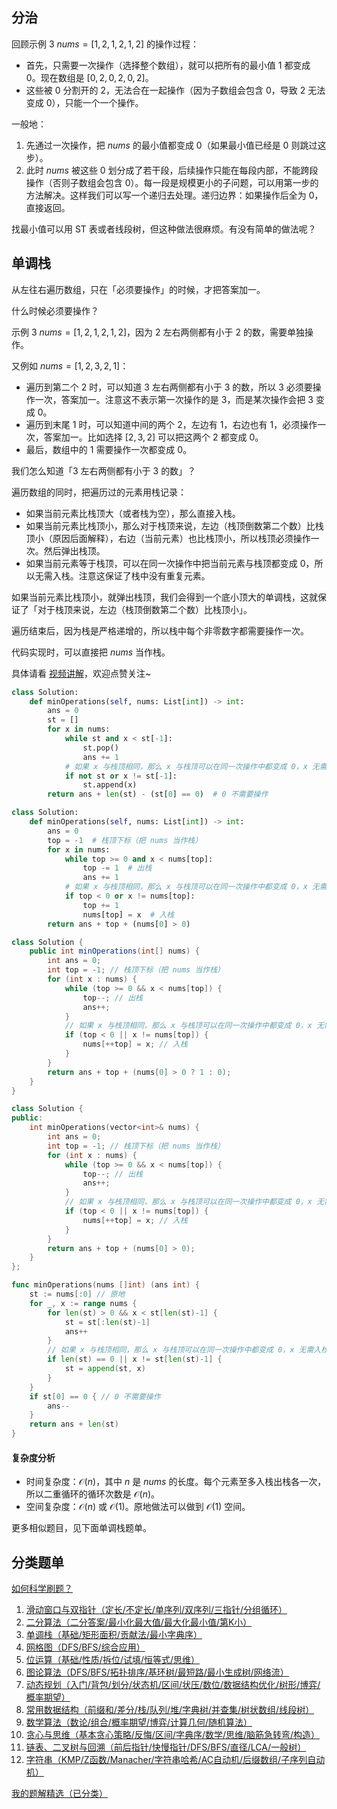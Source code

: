 ## 分治

回顾示例 3 $\textit{nums}=[1,2,1,2,1,2]$ 的操作过程：

- 首先，只需要一次操作（选择整个数组），就可以把所有的最小值 $1$ 都变成 $0$。现在数组是 $[0,2,0,2,0,2]$。
- 这些被 $0$ 分割开的 $2$，无法合在一起操作（因为子数组会包含 $0$，导致 $2$ 无法变成 $0$），只能一个一个操作。

一般地：

1. 先通过一次操作，把 $\textit{nums}$ 的最小值都变成 $0$（如果最小值已经是 $0$ 则跳过这步）。
2. 此时 $\textit{nums}$ 被这些 $0$ 划分成了若干段，后续操作只能在每段内部，不能跨段操作（否则子数组会包含 $0$）。每一段是规模更小的子问题，可以用第一步的方法解决。这样我们可以写一个递归去处理。递归边界：如果操作后全为 $0$，直接返回。

找最小值可以用 ST 表或者线段树，但这种做法很麻烦。有没有简单的做法呢？

## 单调栈

从左往右遍历数组，只在「必须要操作」的时候，才把答案加一。

什么时候必须要操作？

示例 3 $\textit{nums}=[1,2,1,2,1,2]$，因为 $2$ 左右两侧都有小于 $2$ 的数，需要单独操作。

又例如 $\textit{nums}=[1,2,3,2,1]$：

- 遍历到第二个 $2$ 时，可以知道 $3$ 左右两侧都有小于 $3$ 的数，所以 $3$ 必须要操作一次，答案加一。注意这不表示第一次操作的是 $3$，而是某次操作会把 $3$ 变成 $0$。
- 遍历到末尾 $1$ 时，可以知道中间的两个 $2$，左边有 $1$，右边也有 $1$，必须操作一次，答案加一。比如选择 $[2,3,2]$ 可以把这两个 $2$ 都变成 $0$。
- 最后，数组中的 $1$ 需要操作一次都变成 $0$。

我们怎么知道「$3$ 左右两侧都有小于 $3$ 的数」？

遍历数组的同时，把遍历过的元素用栈记录：

- 如果当前元素比栈顶大（或者栈为空），那么直接入栈。
- 如果当前元素比栈顶小，那么对于栈顶来说，左边（栈顶倒数第二个数）比栈顶小（原因后面解释），右边（当前元素）也比栈顶小，所以栈顶必须操作一次。然后弹出栈顶。
- 如果当前元素等于栈顶，可以在同一次操作中把当前元素与栈顶都变成 $0$，所以无需入栈。注意这保证了栈中没有重复元素。

如果当前元素比栈顶小，就弹出栈顶，我们会得到一个底小顶大的单调栈，这就保证了「对于栈顶来说，左边（栈顶倒数第二个数）比栈顶小」。

遍历结束后，因为栈是严格递增的，所以栈中每个非零数字都需要操作一次。

代码实现时，可以直接把 $\textit{nums}$ 当作栈。

具体请看 [视频讲解](https://www.bilibili.com/video/BV1m7EuzqEqr/?t=2m47s)，欢迎点赞关注~

```py [sol-Python3]
class Solution:
    def minOperations(self, nums: List[int]) -> int:
        ans = 0
        st = []
        for x in nums:
            while st and x < st[-1]:
                st.pop()
                ans += 1
            # 如果 x 与栈顶相同，那么 x 与栈顶可以在同一次操作中都变成 0，x 无需入栈
            if not st or x != st[-1]:
                st.append(x)
        return ans + len(st) - (st[0] == 0)  # 0 不需要操作
```

```py [sol-Python3 原地]
class Solution:
    def minOperations(self, nums: List[int]) -> int:
        ans = 0
        top = -1  # 栈顶下标（把 nums 当作栈）
        for x in nums:
            while top >= 0 and x < nums[top]:
                top -= 1  # 出栈
                ans += 1
            # 如果 x 与栈顶相同，那么 x 与栈顶可以在同一次操作中都变成 0，x 无需入栈
            if top < 0 or x != nums[top]:
                top += 1
                nums[top] = x  # 入栈
        return ans + top + (nums[0] > 0)
```

```java [sol-Java]
class Solution {
    public int minOperations(int[] nums) {
        int ans = 0;
        int top = -1; // 栈顶下标（把 nums 当作栈）
        for (int x : nums) {
            while (top >= 0 && x < nums[top]) {
                top--; // 出栈
                ans++;
            }
            // 如果 x 与栈顶相同，那么 x 与栈顶可以在同一次操作中都变成 0，x 无需入栈
            if (top < 0 || x != nums[top]) {
                nums[++top] = x; // 入栈
            }
        }
        return ans + top + (nums[0] > 0 ? 1 : 0);
    }
}
```

```cpp [sol-C++]
class Solution {
public:
    int minOperations(vector<int>& nums) {
        int ans = 0;
        int top = -1; // 栈顶下标（把 nums 当作栈）
        for (int x : nums) {
            while (top >= 0 && x < nums[top]) {
                top--; // 出栈
                ans++;
            }
            // 如果 x 与栈顶相同，那么 x 与栈顶可以在同一次操作中都变成 0，x 无需入栈
            if (top < 0 || x != nums[top]) {
                nums[++top] = x; // 入栈
            }
        }
        return ans + top + (nums[0] > 0);
    }
};
```

```go [sol-Go]
func minOperations(nums []int) (ans int) {
	st := nums[:0] // 原地
	for _, x := range nums {
		for len(st) > 0 && x < st[len(st)-1] {
			st = st[:len(st)-1]
			ans++
		}
		// 如果 x 与栈顶相同，那么 x 与栈顶可以在同一次操作中都变成 0，x 无需入栈
		if len(st) == 0 || x != st[len(st)-1] {
			st = append(st, x)
		}
	}
	if st[0] == 0 { // 0 不需要操作
		ans--
	}
	return ans + len(st)
}
```

#### 复杂度分析

- 时间复杂度：$\mathcal{O}(n)$，其中 $n$ 是 $\textit{nums}$ 的长度。每个元素至多入栈出栈各一次，所以二重循环的循环次数是 $\mathcal{O}(n)$。
- 空间复杂度：$\mathcal{O}(n)$ 或 $\mathcal{O}(1)$。原地做法可以做到 $\mathcal{O}(1)$ 空间。

更多相似题目，见下面单调栈题单。

## 分类题单

[如何科学刷题？](https://leetcode.cn/circle/discuss/RvFUtj/)

1. [滑动窗口与双指针（定长/不定长/单序列/双序列/三指针/分组循环）](https://leetcode.cn/circle/discuss/0viNMK/)
2. [二分算法（二分答案/最小化最大值/最大化最小值/第K小）](https://leetcode.cn/circle/discuss/SqopEo/)
3. [单调栈（基础/矩形面积/贡献法/最小字典序）](https://leetcode.cn/circle/discuss/9oZFK9/)
4. [网格图（DFS/BFS/综合应用）](https://leetcode.cn/circle/discuss/YiXPXW/)
5. [位运算（基础/性质/拆位/试填/恒等式/思维）](https://leetcode.cn/circle/discuss/dHn9Vk/)
6. [图论算法（DFS/BFS/拓扑排序/基环树/最短路/最小生成树/网络流）](https://leetcode.cn/circle/discuss/01LUak/)
7. [动态规划（入门/背包/划分/状态机/区间/状压/数位/数据结构优化/树形/博弈/概率期望）](https://leetcode.cn/circle/discuss/tXLS3i/)
8. [常用数据结构（前缀和/差分/栈/队列/堆/字典树/并查集/树状数组/线段树）](https://leetcode.cn/circle/discuss/mOr1u6/)
9. [数学算法（数论/组合/概率期望/博弈/计算几何/随机算法）](https://leetcode.cn/circle/discuss/IYT3ss/)
10. [贪心与思维（基本贪心策略/反悔/区间/字典序/数学/思维/脑筋急转弯/构造）](https://leetcode.cn/circle/discuss/g6KTKL/)
11. [链表、二叉树与回溯（前后指针/快慢指针/DFS/BFS/直径/LCA/一般树）](https://leetcode.cn/circle/discuss/K0n2gO/)
12. [字符串（KMP/Z函数/Manacher/字符串哈希/AC自动机/后缀数组/子序列自动机）](https://leetcode.cn/circle/discuss/SJFwQI/)

[我的题解精选（已分类）](https://github.com/EndlessCheng/codeforces-go/blob/master/leetcode/SOLUTIONS.md)
